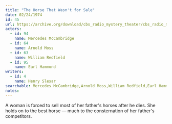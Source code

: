 ```yaml
---
title: "The Horse That Wasn't for Sale"
date: 02/24/1974
id: 45
url: https://archive.org/download/cbs_radio_mystery_theater/cbs_radio_mystery_theater-0001-0050.zip/cbs_radio_mystery_theater-0001-0050%2Fcbsrmt_0045_the_horse_that_wasnt_for_sale.mp3
actors:  
  - id: 94
    name: Mercedes McCambridge  
  - id: 64
    name: Arnold Moss  
  - id: 63
    name: William Redfield  
  - id: 95
    name: Earl Hammond
writers:  
  - id: 4
    name: Henry Slesar
searchable: Mercedes McCambridge,Arnold Moss,William Redfield,Earl Hammond Henry Slesar
notes:  
---
```

A woman is forced to sell most of her father's horses after he dies. She holds on to the best horse — much to the consternation of her father's competitors.